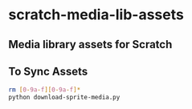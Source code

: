 # scratch-media-lib-assets
## Media library assets for Scratch

## To Sync Assets
```bash
rm [0-9a-f][0-9a-f]*
python download-sprite-media.py
```
